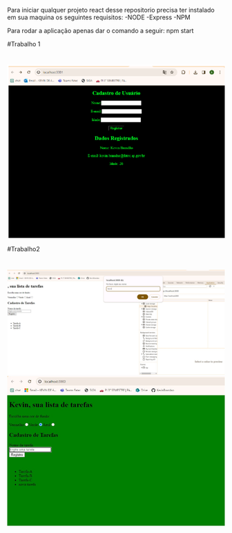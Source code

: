 
Para iniciar qualquer projeto react desse repositorio precisa ter instalado em sua maquina os seguintes requisitos:
-NODE
-Express
-NPM

Para rodar a aplicação apenas dar o comando a seguir:
npm start

#Trabalho 1
#
![Trabalho 1](/imagens/image.png)

#Trabalho2
#
![Trabalho 2](/imagens/tb2.jpeg)
![Trabalho 2](/imagens/tb2-1.jpeg)
